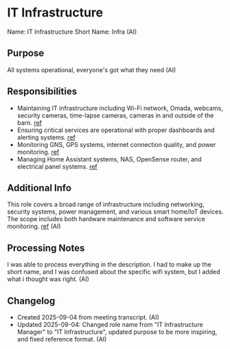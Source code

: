 # IT Infrastructure

Name: IT Infrastructure
Short Name: Infra (AI)

## Purpose

All systems operational, everyone's got what they need (AI)

## Responsibilities

- Maintaining IT infrastructure including Wi-Fi network, Omada, webcams, security cameras, time-lapse cameras, cameras in and outside of the barn. [ref](meetings/2025-09-03-initial-setup.md:37-40)
- Ensuring critical services are operational with proper dashboards and alerting systems. [ref](meetings/2025-09-03-initial-setup.md:37-40)
- Monitoring GNS, GPS systems, internet connection quality, and power monitoring. [ref](meetings/2025-09-03-initial-setup.md:37-40)
- Managing Home Assistant systems, NAS, OpenSense router, and electrical panel systems. [ref](meetings/2025-09-03-initial-setup.md:37-40)

## Additional Info

This role covers a broad range of infrastructure including networking, security systems, power management, and various smart home/IoT devices. The scope includes both hardware maintenance and software service monitoring. [ref](meetings/2025-09-03-initial-setup.md:37-40) (AI)

## Processing Notes

I was able to process everything in the description. I had to make up the short name, and I was confused about the specific wifi system, but I added what i thought was right. (AI)

## Changelog

- Created 2025-09-04 from meeting transcript. (AI)
- Updated 2025-09-04: Changed role name from "IT Infrastructure Manager" to "IT Infrastructure", updated purpose to be more inspiring, and fixed reference format. (AI)